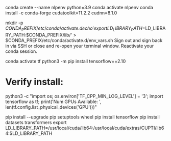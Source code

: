 conda create --name nlpenv python=3.9
conda activate nlpenv
conda install -c conda-forge cudatoolkit=11.2.2 cudnn=8.1.0

mkdir -p $CONDA_PREFIX/etc/conda/activate.d
echo 'export LD_LIBRARY_PATH=$LD_LIBRARY_PATH:$CONDA_PREFIX/lib/' > $CONDA_PREFIX/etc/conda/activate.d/env_vars.sh
Sign out and sign back in via SSH or close and re-open your terminal window. Reactivate your conda session.

conda activate tf
python3 -m pip install tensorflow==2.10

# Verify install:
python3 -c "import os; os.environ['TF_CPP_MIN_LOG_LEVEL'] = '3'; import tensorflow as tf; print('Num GPUs Available: ', len(tf.config.list_physical_devices('GPU')))"

pip install --upgrade pip setuptools wheel
pip install tensorflow
pip install datasets transformers
export LD_LIBRARY_PATH=/usr/local/cuda/lib64:/usr/local/cuda/extras/CUPTI/lib64:$LD_LIBRARY_PATH

